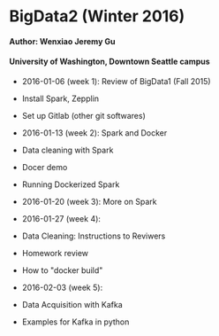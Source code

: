 # BigData2 (Winter 2016)
#### Author: Wenxiao Jeremy Gu
#### University of Washington, Downtown Seattle campus

- 2016-01-06 (week 1): Review of BigData1 (Fall 2015)

 - Install Spark, Zepplin

 - Set up Gitlab (other git softwares)

- 2016-01-13 (week 2): Spark and Docker

 - Data cleaning with Spark

 - Docer demo

 - Running Dockerized Spark

- 2016-01-20 (week 3): More on Spark

- 2016-01-27 (week 4):

 - Data Cleaning: Instructions to Reviwers

 - Homework review

 - How to "docker build"

- 2016-02-03 (week 5):

 - Data Acquisition with Kafka

 - Examples for Kafka in python





